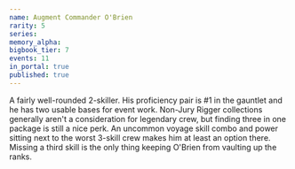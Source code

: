 ```yaml
---
name: Augment Commander O'Brien
rarity: 5
series:
memory_alpha:
bigbook_tier: 7
events: 11
in_portal: true
published: true
---
```


A fairly well-rounded 2-skiller. His proficiency pair is #1 in the gauntlet and he has two usable bases for event work. Non-Jury Rigger collections generally aren't a consideration for legendary crew, but finding three in one package is still a nice perk. An uncommon voyage skill combo and power sitting next to the worst 3-skill crew makes him at least an option there. Missing a third skill is the only thing keeping O'Brien from vaulting up the ranks.
